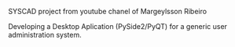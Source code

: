 SYSCAD project from youtube chanel of Margeylsson Ribeiro

Developing a Desktop Aplication (PySide2/PyQT) for a generic user administration system.
